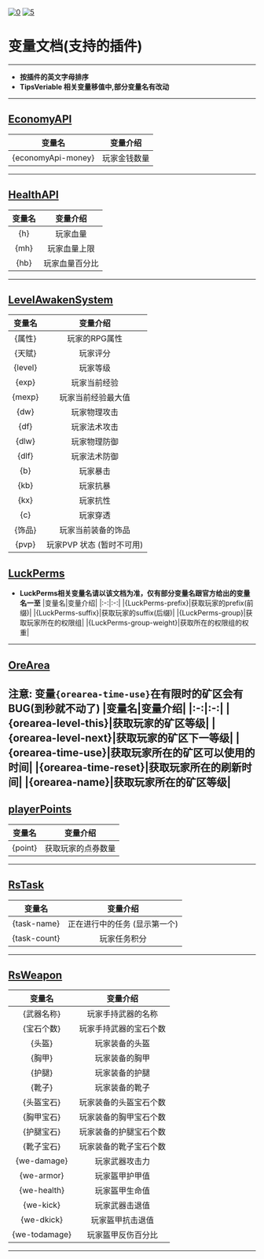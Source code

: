 [![0](https://img.shields.io/badge/%3C%3D-%E8%BF%94%E5%9B%9E-a?style=plastic&color=yellow)](.././README.md)
[![5](https://img.shields.io/badge/%E5%8F%98%E9%87%8F-%E6%94%AF%E6%8C%81%E7%9A%84%E6%8F%92%E4%BB%B6-a?style=plastic)
](./SupportPluginsVariables.md)
# **变量文档(支持的插件)**
---
- **按插件的英文字母排序**  
- **TipsVeriable 相关变量移值中,部分变量名有改动**
---
## **[EconomyAPI](https://github.com/Nukkit-coders/EconomyAPI)**
|变量名|变量介绍|
|:-:|:-:|
|{economyApi-money}|玩家金钱数量|
---
## **[HealthAPI](https://github.com/SmallasWater/HealthAPI)**
|变量名|变量介绍|
|:-:|:-:|
|{h}|玩家血量|
|{mh}|玩家血量上限|
|{hb}|玩家血量百分比|
---
## **[LevelAwakenSystem](https://github.com/SmallasWater/LevelAwakenSystem)**
|变量名|变量介绍|
|:-:|:-:|
|{属性}|玩家的RPG属性|
|{天赋}|玩家评分|
|{level}|玩家等级|
|{exp}|玩家当前经验|
|{mexp}|玩家当前经验最大值|
|{dw}|玩家物理攻击|
|{df}|玩家法术攻击|
|{dlw}|玩家物理防御|
|{dlf}|玩家法术防御|
|{b}|玩家暴击|
|{kb}|玩家抗暴|
|{kx}|玩家抗性|
|{c}|玩家穿透|
|{饰品}|玩家当前装备的饰品|
|{pvp}|玩家PVP 状态 (暂时不可用)|
## **[LuckPerms](https://luckperms.net/)**
- **LuckPerms相关变量名请以该文档为准，仅有部分变量名跟官方给出的变量名一至**
|变量名|变量介绍|
|:-:|:-:|
|{LuckPerms-prefix}|获取玩家的prefix(前缀)|
|{LuckPerms-suffix}|获取玩家的suffix(后缀)|
|{LuckPerms-group}|获取玩家所在的权限组|
|{LuckPerms-group-weight}|获取所在的权限组的权重|

---
## **[OreArea](https://github.com/SmallasWater/OreArea)**
**注意: 变量`{orearea-time-use}`在有限时的矿区会有BUG(到秒就不动了)**
|变量名|变量介绍|
|:-:|:-:|
|{orearea-level-this}|获取玩家的矿区等级|
|{orearea-level-next}|获取玩家的矿区下一等级|
|{orearea-time-use}|获取玩家所在的矿区可以使用的时间|
|{orearea-time-reset}|获取玩家所在的刷新时间|
|{orearea-name}|获取玩家所在的矿区等级|
---
## **[playerPoints](https://github.com/SmallasWater/PlayerPoints)**
|变量名|变量介绍|
|:-:|:-:|
|{point}|获取玩家的点券数量|
---
## **[RsTask](https://github.com/MemoriesOfTime/RSTask)**
|变量名|变量介绍|
|:-:|:-:|
|{task-name}|正在进行中的任务 (显示第一个)|
|{task-count}|玩家任务积分|
---
## **[RsWeapon](https://github.com/SmallasWater/RsWeapon)**
|变量名|变量介绍|
|:-:|:-:|
|{武器名称}|玩家手持武器的名称|
|{宝石个数}|玩家手持武器的宝石个数|
|{头盔}|玩家装备的头盔|
|{胸甲}|玩家装备的胸甲|
|{护腿}|玩家装备的护腿|
|{靴子}|玩家装备的靴子|
|{头盔宝石}|玩家装备的头盔宝石个数|
|{胸甲宝石}|玩家装备的胸甲宝石个数|
|{护腿宝石}|玩家装备的护腿宝石个数|
|{靴子宝石}|玩家装备的靴子宝石个数|
|{we-damage}|玩家武器攻击力|
|{we-armor}|玩家盔甲护甲值|
|{we-health}|玩家盔甲生命值|
|{we-kick}|玩家武器击退值|
|{we-dkick}|玩家盔甲抗击退值|
|{we-todamage}|玩家盔甲反伤百分比|
---